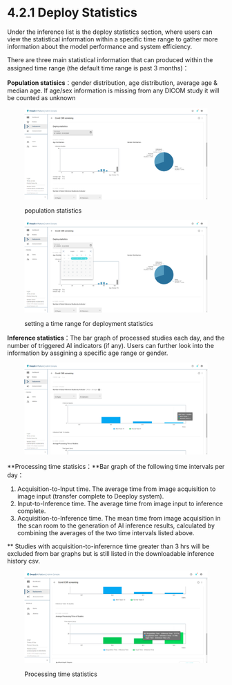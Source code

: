 # 4.2.1 Deploy Statistics

Under the inference list is the deploy statistics section, where users can view the statistical information within a specific time range to gather more information about the model performance and system efficiency.&#x20;

There are three main statistical information that can produced within the assigned time range (the default time range is past 3 months)：

**Population statisics**：gender distribution, age distribution, average age & median age. If age/sex information is missing from any DICOM study it will be counted as unknown

<figure><img src="../../.gitbook/assets/Deeploy-adm-4-2-1-1.png" alt=""><figcaption><p>population statistics</p></figcaption></figure>

<figure><img src="../../.gitbook/assets/Deeploy-adm-4-2-1-2.png" alt=""><figcaption><p>setting a time range for deployment statistics</p></figcaption></figure>

**Inference statistics**：The bar graph of processed studies each day, and the number of triggered AI indicators (if any). Users can further look into the information by assgining a specific age range or gender.

<figure><img src="../../.gitbook/assets/Deeploy-adm-4-2-1-3.png" alt=""><figcaption></figcaption></figure>

**Processing time statisics：**Bar graph of the following time intervals per day：

1. Acquisition-to-Input time. The average time from image acquisition to image input (transfer complete to Deeploy system).
2. Input-to-Inference time. The average time from image input to inference complete.
3. Acquisition-to-Inference time. The mean time from image acquisition in the scan room to the generation of AI inference results, calculated by combining the averages of the two time intervals listed above.

\*\* Studies with acquisition-to-inferernce time greater than 3 hrs will be excluded from bar graphs but is still listed in the downloadable inference history csv.

<figure><img src="../../.gitbook/assets/Deeploy-adm-4-2-1-4.png" alt=""><figcaption><p>Processing time statistics</p></figcaption></figure>
